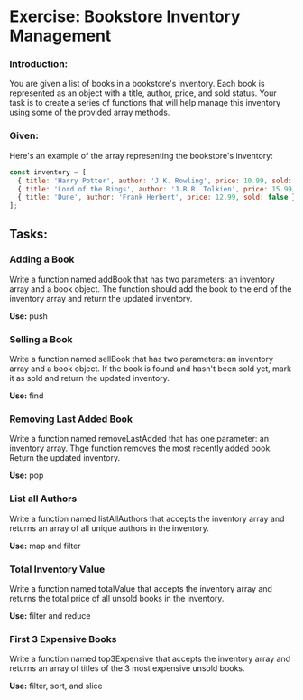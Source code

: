 # Exercise: Bookstore Inventory Management

### Introduction:
You are given a list of books in a bookstore's inventory. Each book is represented as an object with a title, author, price, and sold status. Your task is to create a series of functions that will help manage this inventory using some of the provided array methods.

### Given:
Here's an example of the array representing the bookstore's inventory:

```javascript
const inventory = [
  { title: 'Harry Potter', author: 'J.K. Rowling', price: 10.99, sold: false },
  { title: 'Lord of the Rings', author: 'J.R.R. Tolkien', price: 15.99, sold: true },
  { title: 'Dune', author: 'Frank Herbert', price: 12.99, sold: false }
];
```

## Tasks:

### Adding a Book

Write a function named addBook that has two parameters: an inventory array and a book object. The function should add the book to the end of the inventory array and return the updated inventory.

**Use:** push

### Selling a Book

Write a function named sellBook that has two parameters: an inventory array and a book object. If the book is found and hasn't been sold yet, mark it as sold and return the updated inventory.

**Use:** find

### Removing Last Added Book

Write a function named removeLastAdded that has one parameter: an inventory array. Thge function removes the most recently added book. Return the updated inventory.

**Use:** pop

### List all Authors

Write a function named listAllAuthors that accepts the inventory array and returns an array of all unique authors in the inventory.

**Use:** map and filter

### Total Inventory Value

Write a function named totalValue that accepts the inventory array and returns the total price of all unsold books in the inventory.

**Use:** filter and reduce

### First 3 Expensive Books

Write a function named top3Expensive that accepts the inventory array and returns an array of titles of the 3 most expensive unsold books.

**Use:** filter, sort, and slice
